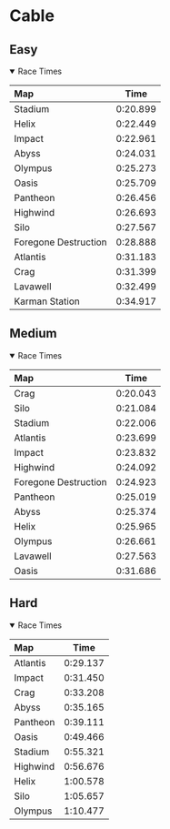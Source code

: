 # Cable
## Easy
<details open>
<summary>Race Times</summary>

| Map      | Time  |
| :------------- | :-----: |
| Stadium              | 0:20.899 |
| Helix              | 0:22.449 |
| Impact              | 0:22.961 |
| Abyss              | 0:24.031 |
| Olympus              | 0:25.273 |
| Oasis              | 0:25.709 |
| Pantheon              | 0:26.456 |
| Highwind              | 0:26.693 |
| Silo              | 0:27.567 |
| Foregone Destruction              | 0:28.888 |
| Atlantis              | 0:31.183 |
| Crag              | 0:31.399 |
| Lavawell              | 0:32.499 |
| Karman Station              | 0:34.917 |

</details>

## Medium
<details open>
<summary>Race Times</summary>

| Map      | Time  |
| :------------- | :-----: |
| Crag              | 0:20.043 |
| Silo              | 0:21.084 |
| Stadium              | 0:22.006 |
| Atlantis              | 0:23.699 |
| Impact              | 0:23.832 |
| Highwind              | 0:24.092 |
| Foregone Destruction              | 0:24.923 |
| Pantheon              | 0:25.019 |
| Abyss              | 0:25.374 |
| Helix              | 0:25.965 |
| Olympus              | 0:26.661 |
| Lavawell              | 0:27.563 |
| Oasis              | 0:31.686 |

</details>

## Hard
<details open>
<summary>Race Times</summary>

| Map      | Time  |
| :------------- | :-----: |
| Atlantis              | 0:29.137 |
| Impact              | 0:31.450 |
| Crag              | 0:33.208 |
| Abyss              | 0:35.165 |
| Pantheon              | 0:39.111 |
| Oasis              | 0:49.466 |
| Stadium              | 0:55.321 |
| Highwind              | 0:56.676 |
| Helix              | 1:00.578 |
| Silo              | 1:05.657 |
| Olympus              | 1:10.477 |

</details>
